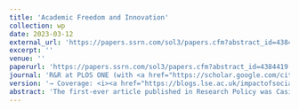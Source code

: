 ```yaml
---
title: 'Academic Freedom and Innovation'
collection: wp
date: 2023-03-12
external_url: 'https://papers.ssrn.com/sol3/papers.cfm?abstract_id=4384419'
excerpt: ''
venue: ''
paperurl: 'https://papers.ssrn.com/sol3/papers.cfm?abstract_id=4384419'
journal: 'R&R at PLOS ONE (with <a href="https://scholar.google.com/citations?user=f-lbbOoAAAAJ&hl=en&oi=ao">D. Audretsch</a>, <a href="https://scholar.google.com/citations?hl=en&user=7jgtz_MAAAAJ">C. Fisch</a>, <a href="https://scholar.google.com/citations?hl=en&user=tmm98pIAAAAJ">C. Franzoni</a>, <a href="https://scholar.google.com/citations?user=Sa8sBkoAAAAJ&hl=en&oi=ao">S. Vismara</a>)'
version: '→ Coverage: <i><a href="https://blogs.lse.ac.uk/impactofsocialsciences/2023/04/20/less-academic-freedom-leads-to-less-innovation/">LSE Impact Blog</a></i>, <i><a href="https://academeblog.org/2023/03/31/academic-freedom-may-lead-to-economic-growth-through-innovation/">Academe Blog</a></i>, <i><a href="https://www.researchprofessionalnews.com/rr-news-europe-views-of-europe-2023-4-patently-damaging/">Research Europe</a></i>, <i><a href="https://www.promarket.org/2023/05/15/waning-academic-freedom-curtails-innovation/?mc_cid=81c91bae1a&mc_eid=637940f657">ProMarket, Univeristy of Chicago</a></i>'
abstract: 'The first-ever article published in Research Policy was Casimir’s (1971) advocacy of academic freedom in the light of the industry’s increasing influence on research in universities. Half a centure later, the literature attests to the dearth of work on the role of academic freedom for innovation. To fill this gap, we employ instrumental variable techniques to identify the impact of academic freedom on the quantity (patent applications) and quality (patent citations) of innovation output at the country level. The empirical evidence suggests that improving academic freedom by one standard deviation increases patent applications and forward citations by at least 37% and 29%, respectively. The results hold in a representative sample of 157 countries over the 1900-2015 period, with a sample/population coverage ratio of 92%. This research note also is an alarming plea to policymakers: Global academic freedom has declined over the past decade for the first time over the last century. Our estimates suggest that the decline of academic freedom has resulted in a global loss quantifiable with at least 4.0% fewer patents filed and 5.9% fewer patent citations.'
---
```

